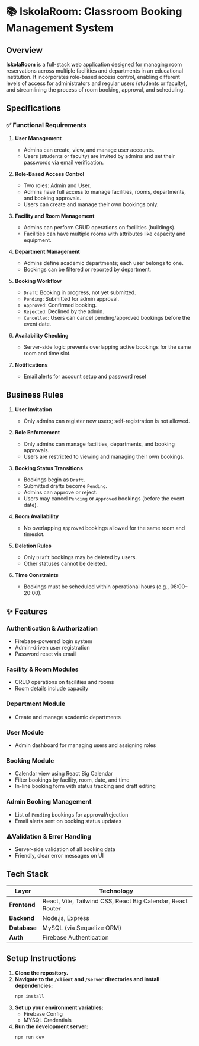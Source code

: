 # 📚 IskolaRoom: Classroom Booking Management System

## Overview

**IskolaRoom** is a full-stack web application designed for managing room reservations across multiple facilities and departments in an educational institution. It incorporates role-based access control, enabling different levels of access for administrators and regular users (students or faculty), and streamlining the process of room booking, approval, and scheduling.

## Specifications

### ✅ Functional Requirements

1. **User Management**
   - Admins can create, view, and manage user accounts.
   - Users (students or faculty) are invited by admins and set their passwords via email verification.

2. **Role-Based Access Control**
   - Two roles: Admin and User.
   - Admins have full access to manage facilities, rooms, departments, and booking approvals.
   - Users can create and manage their own bookings only.

3. **Facility and Room Management**
   - Admins can perform CRUD operations on facilities (buildings).
   - Facilities can have multiple rooms with attributes like capacity and equipment.

4. **Department Management**
   - Admins define academic departments; each user belongs to one.
   - Bookings can be filtered or reported by department.

5. **Booking Workflow**
   - `Draft`: Booking in progress, not yet submitted.
   - `Pending`: Submitted for admin approval.
   - `Approved`: Confirmed booking.
   - `Rejected`: Declined by the admin.
   - `Cancelled`: Users can cancel pending/approved bookings before the event date.

6. **Availability Checking**
   - Server-side logic prevents overlapping active bookings for the same room and time slot.

7. **Notifications**
   - Email alerts for account setup and password reset

## Business Rules

1. **User Invitation**
   - Only admins can register new users; self-registration is not allowed.

2. **Role Enforcement**
   - Only admins can manage facilities, departments, and booking approvals.
   - Users are restricted to viewing and managing their own bookings.

3. **Booking Status Transitions**
   - Bookings begin as `Draft`.
   - Submitted drafts become `Pending`.
   - Admins can approve or reject.
   - Users may cancel `Pending` or `Approved` bookings (before the event date).

4. **Room Availability**
   - No overlapping `Approved` bookings allowed for the same room and timeslot.

5. **Deletion Rules**
   - Only `Draft` bookings may be deleted by users.
   - Other statuses cannot be deleted.

6. **Time Constraints**
   - Bookings must be scheduled within operational hours (e.g., 08:00–20:00).


## ✨ Features

### Authentication & Authorization
- Firebase-powered login system
- Admin-driven user registration
- Password reset via email

### Facility & Room Modules
- CRUD operations on facilities and rooms
- Room details include capacity 

### Department Module
- Create and manage academic departments

### User Module
- Admin dashboard for managing users and assigning roles

### Booking Module
- Calendar view using React Big Calendar
- Filter bookings by facility, room, date, and time
- In-line booking form with status tracking and draft editing

### Admin Booking Management
- List of `Pending` bookings for approval/rejection
- Email alerts sent on booking status updates

### ⚠Validation & Error Handling
- Server-side validation of all booking data
- Friendly, clear error messages on UI


## Tech Stack

| Layer         | Technology                           |
|---------------|--------------------------------------|
| **Frontend**  | React, Vite, Tailwind CSS, React Big Calendar, React Router |
| **Backend**   | Node.js, Express                     |
| **Database**  | MySQL (via Sequelize ORM)            |
| **Auth** | Firebase Authentication |


## Setup Instructions

1. **Clone the repository.**
2. **Navigate to the `/client` and `/server` directories and install dependencies:**
   ```bash
   npm install
3. **Set up your environment variables:**
   - Firebase Config
   - MYSQL Credentials
4. **Run the development server:**
    ```bash
   npm run dev
